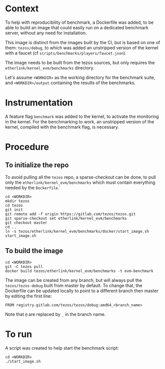 
# Context

To help with reproducibility of benchmark, a Dockerfile was added, to be able
to build an image that could easily run on a dedicated benchmark server, without
any need for installation.

This image is distinct from the images built by the CI, but is based on one of
them: `tezos/debug`, to which was added an unstripped version of the kernel with
a faucet (cf `scripts/benchmarks/players/faucet.json`).

The image needs to be built from the tezos sources, but only requires the
`etherlink/kernel_evm/benchmarks` directory.

Let's assume `<WORKDIR>` as the working directory for the benchmark suite, and
`<WORKDIR>/output` containing the results of the benchmarks.

# Instrumentation

A feature flag `benchmark` was added to the kernel, to activate the monitoring
in the kernel. For the benchmarking to work, an unstripped version of the kernel,
compiled with the benchmark flag, is necessary.

# Procedure

## To initialize the repo

To avoid pulling all the `tezos` repo, a sparse-checkout can be done, to pull
only the `etherlink/kernel_evm/benchmarks` which must contain everything needed by
the `Dockerfile`.`

```
cd <WORKDIR>
mkdir tezos
cd tezos
git init
git remote add -f origin https://gitlab.com/tezos/tezos.git
git sparse-checkout set etherlink/kernel_evm/benchmarks
git checkout master
cd ..
ln -s tezos/etherlink/kernel_evm/benchmarks/docker/start_image.sh start_image.sh
```

## To build the image
```
cd <WORKDIR>
git -C tezos pull
docker build tezos/etherlink/kernel_evm/benchmarks -t evm-benchmark
```

The image can be created from any branch, but will always pull the `tezos/tezos-debug` built from master by default. To change that, the Dockerfile can be updated locally to point to a different branch then master by editing the first line:
```
FROM registry.gitlab.com/tezos/tezos/debug:amd64_<branch_name>
```
Note that `@` are replaced by `_` in the branch name.

# To run

A script was created to help start the benchmark script:
```
cd <WORKDIR>
./start_image.sh
```
